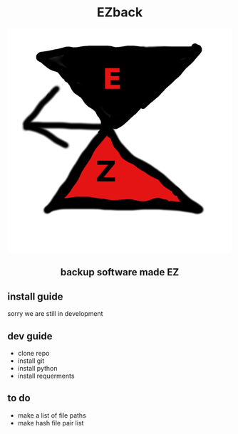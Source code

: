 <h1 align="center"> EZback</h1>
<div class="centered-text-box">
<img align="center"><img src="EZbackicon2.04-8.svg" alt="a great logo for EZback a hourglass in red and black with an arrow pointing left"></p>
</div>
<h2 align="center"> backup software made EZ</h2>

## install guide

sorry we are still in development 

## dev guide

* clone repo
* install git
* install python
* install requerments

## to do
* make a list of file paths
* make hash file pair list 

